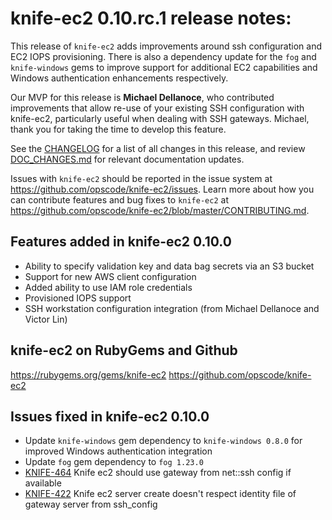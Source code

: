 <!---
This file is reset every time a new release is done. The contents of this file are for the currently unreleased version.

Example Note:

## Example Heading
Details about the thing that changed that needs to get included in the Release Notes in markdown.
-->
# knife-ec2 0.10.rc.1 release notes:
This release of `knife-ec2` adds improvements around ssh configuration and EC2
IOPS provisioning. There is also a dependency update for the `fog` and `knife-windows` gems
to improve support for additional EC2 capabilities and Windows authentication
enhancements respectively.

Our MVP for this release is **Michael Dellanoce**, who contributed improvements
that allow re-use of your existing SSH configuration with knife-ec2,
particularly useful when dealing with SSH gateways. Michael, thank you for
taking the time to develop this feature.

See the [CHANGELOG](https://github.com/opscode/knife-ec2/blob/master/CHANGELOG.md) for a list of all changes in this release, and review
[DOC_CHANGES.md](https://github.com/opscode/knife-ec2/blob/master/DOC_CHANGES.md) for relevant documentation updates.

Issues with `knife-ec2` should be reported in the issue system at
https://github.com/opscode/knife-ec2/issues. Learn more about how you can
contribute features and bug fixes to `knife-ec2` at https://github.com/opscode/knife-ec2/blob/master/CONTRIBUTING.md.

## Features added in knife-ec2 0.10.0

* Ability to specify validation key and data bag secrets via an S3 bucket
* Support for new AWS client configuration
* Added ability to use IAM role credentials
* Provisioned IOPS support
* SSH workstation configuration integration (from Michael Dellanoce and Victor Lin)

## knife-ec2 on RubyGems and Github
https://rubygems.org/gems/knife-ec2
https://github.com/opscode/knife-ec2

## Issues fixed in knife-ec2 0.10.0

* Update `knife-windows` gem dependency to `knife-windows 0.8.0` for improved Windows authentication integration
* Update `fog` gem dependency to `fog 1.23.0`
* [KNIFE-464](https://tickets.opscode.com/browse/KNIFE-466) Knife ec2 should use gateway from net::ssh config if available
* [KNIFE-422](https://tickets.opscode.com/browse/KNIFE-422) Knife ec2 server create doesn't respect identity file of gateway server from ssh\_config

